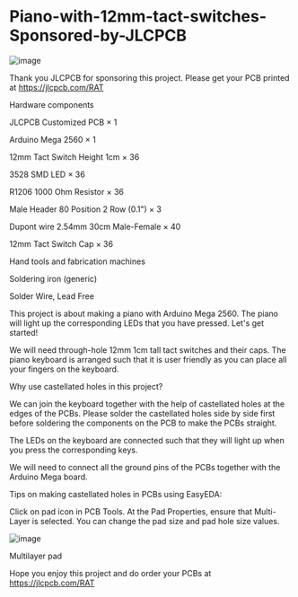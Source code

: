 # Piano-with-12mm-tact-switches-Sponsored-by-JLCPCB

![image](https://user-images.githubusercontent.com/85741357/181515218-208518f5-f220-43a7-a626-77a54437a9a0.png)

Thank you JLCPCB for sponsoring this project. Please get your PCB printed at https://jlcpcb.com/RAT

Hardware components

JLCPCB Customized PCB ×	1		

Arduino Mega 2560 ×	1	

12mm Tact Switch Height 1cm ×	36	

3528 SMD LED ×	36	

R1206 1000 Ohm Resistor ×	36	

Male Header 80 Position 2 Row (0.1") ×	3	

Dupont wire 2.54mm 30cm Male-Female ×	40	

12mm Tact Switch Cap ×	36	

Hand tools and fabrication machines

Soldering iron (generic)

Solder Wire, Lead Free

This project is about making a piano with Arduino Mega 2560. The piano will light up the corresponding LEDs that you have pressed. Let's get started!

We will need through-hole 12mm 1cm tall tact switches and their caps. The piano keyboard is arranged such that it is user friendly as you can place all your fingers on the keyboard.

Why use castellated holes in this project?

We can join the keyboard together with the help of castellated holes at the edges of the PCBs. Please solder the castellated holes side by side first before soldering the components on the PCB to make the PCBs straight.

The LEDs on the keyboard are connected such that they will light up when you press the corresponding keys.

We will need to connect all the ground pins of the PCBs together with the Arduino Mega board.

Tips on making castellated holes in PCBs using EasyEDA:

Click on pad icon in PCB Tools. At the Pad Properties, ensure that Multi-Layer is selected. You can change the pad size and pad hole size values.

![image](https://user-images.githubusercontent.com/85741357/181505279-05a31a20-260a-47b4-ae18-3cec27ebfec2.png)

Multilayer pad

Hope you enjoy this project and do order your PCBs at https://jlcpcb.com/RAT
